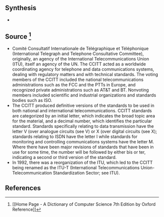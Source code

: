 ## Synthesis
- 
## Source [^1]
- Comité Consultatif Internationale de Télégraphique et Téléphonique (International Telegraph and Telephone Consultative Committee), originally, an agency of the International Telecommunications Union (ITU), itself an agency of the UN. The CCITT acted as a worldwide coordinating agency for telephone and data communications systems, dealing with regulatory matters and with technical standards. The voting members of the CCITT included the national telecommunications administrations such as the FCC and the PTTs in Europe, and recognized private administrations such as AT&T and BT. Nonvoting members included scientific and industrial organizations and standards bodies such as ISO.
- The CCITT produced definitive versions of the standards to be used in both national and international telecommunications. CCITT standards are categorized by an initial letter, which indicates the broad topic area for the material, and a decimal number, which identifies the particular standard. Standards specifically relating to data transmission have the letter V (over analogue circuits (see V) or X (over digital circuits (see X); standards relating to ISDN have the letter I while standards for monitoring and controlling communications systems have the letter M. Where there have been major revisions of standards that have been in use for some time, the number will be followed by either bis or ter, indicating a second or third version of the standard.
- In 1992, there was a reorganization of the ITU, which led to the CCITT being renamed as the ITU-T (International Telecommunications Union-Telecommunication Standardization Sector; see ITU).
## References

[^1]: [[Home Page - A Dictionary of Computer Science 7th Edition by Oxford Reference]]